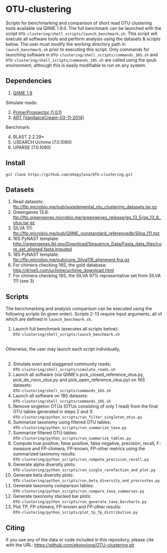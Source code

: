 OTU-clustering
==============

Scripts for benchmarking and comparison of short read OTU clustering tools available via QIIME 1.9.0.
The full benchmark can be launched with the script `OTU-clustering/shell_scripts/launch_benchmark.sh`.
This script will execute all software tools and perform analysis using the datasets & scripts below.
The user must modify the working directory path in `launch_benchmark.sh` prior to executing this script.
Only commands for launching software in `OTU-clustering/shell_scripts/commands_16S.sh` and
`OTU-clustering/shell_scripts/commands_18S.sh` are called using the qsub environment, although this is
easily modifiable to run on any system.

Dependencies
------------

1. [QIIME 1.9](https://github.com/biocore/qiime/releases/tag/1.9.0)

Simulate reads:

2. [PrimerProspector (1.0.1)](http://pprospector.sourceforge.net)
3. [ART (VanillaIceCream-03-11-2014)](http://www.niehs.nih.gov/research/resources/software/biostatistics/art/)

Benchmark:

4. BLAST 2.2.29+
5. USEARCH Uchime (7.0.1090)
6. UPARSE (7.0.1090)

Install
-------

    git clone https://github.com/ekopylova/OTU-clustering.git

Datasets
--------

1. Read datasets: ftp://ftp.microbio.me/pub/supplemental_otu_clustering_datasets.tar.gz
2. Greengenes 13.8: ftp://ftp.greengenes.microbio.me/greengenes_release/gg_13_5/gg_13_8_otus.tar.gz
3. SILVA 111: ftp://ftp.microbio.me/pub/QIIME_nonstandard_referencedb/Silva_111.tgz
4. 16S PyNAST template: http://greengenes.lbl.gov/Download/Sequence_Data/Fasta_data_files/core_set_aligned.fasta.imputed
5. 18S PyNAST template: ftp://ftp.microbio.me/pub/core_Silva119_alignment.fna.gz
6. For chimera checking 16S, the gold database: http://drive5.com/uchime/uchime_download.html
7. For chimera checking 18S, the SILVA 97% representative set from SILVA 111 (see 3)

Scripts
-------

The benchmarking and analysis comparison can be executed using the following scripts (in given order).
Scripts 2-13 require input arguments, all of which are defined in `launch_benchmark.sh`.

1. Launch full benchmark (executes all scripts below): <br/>
`OTU-clustering/shell_scripts/launch_benchmark.sh`<br/><br/>

Otherwise, the user may launch each script individually, <br/><br/>

2.  Simulate even and staggered community reads:<br/>
`OTU-clustering/shell_scripts/simulate_reads.sh`
3.  Launch all software (via QIIME’s pick_closed_reference_otus.py, pick_de_novo_otus.py and pick_open_reference_otus.py) on 16S datasets:<br/>
`OTU-clustering/shell_scripts/commands_16S.sh`
4.  Launch all software on 18S datasets:<br/>
`OTU-clustering/shell_scripts/commands_18S.sh`
5.  Remove singleton OTUs (OTUs consisting of only 1 read) from the final OTU tables generated in steps 2 and 3:<br/>
`OTU-clustering/python_scripts/run_filter_singleton_otus.py`
6.  Summarize taxonomy using filtered OTU tables:<br/>
`OTU-clustering/python_scripts/run_summarize_taxa.py`
7.  Summarize filtered OTU tables:<br/>
`OTU-clustering/python_scripts/run_summarize_tables.py`
8.  Compute true positive, false positive, false negative, precision, recall, F-measure and FP-chimera, FP-known, FP-other metrics using the summarized taxonomy results:<br/>
`OTU-clustering/python_scripts/run_compute_precision_recall.py`
9.  Generate alpha diversity plots:<br/>
`OTU-clustering/python_scripts/run_single_rarefaction_and_plot.py`
10.  Generate beta diversity plots:<br/>
`OTU-clustering/python_scripts/run_beta_diversity_and_procrustes.py`
11. Generate taxonomy comparison tables:<br/>
`OTU-clustering/python_scripts/run_compare_taxa_summaries.py`
12. Generate taxonomy stacked bar plots:<br/>
`OTU-clustering/python_scripts/run_generate_taxa_barcharts.py`
13. Plot TP, FP-chimera, FP-known and FP-other results:<br/>
`OTU-clustering/python_scripts/plot_tp_fp_distribution.py`

Citing
------

If you use any of the data or code included in this repository, please cite with the URL: https://github.com/ekopylova/OTU-clustering.git 
